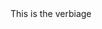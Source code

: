 <frameset rows="75%,25%">
  <frameset cols="25%,75%">
    <frame src="/axsh/wakame-vdc/wiki/css/sidebar.htm">
    <frame>
This is the verbiage
    </frame>
  </frameset>
  <frame>
    <frame src="/axsh/wakame-vdc/wiki/css/footer.htm">
  </frame>
</frameset>
